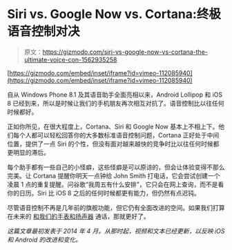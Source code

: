 # Siri vs. Google Now vs. Cortana:终极语音控制对决

> 原文：<https://gizmodo.com/siri-vs-google-now-vs-cortana-the-ultimate-voice-con-1562935258>

 [https://gizmodo.com/embed/inset/iframe?id=vimeo-112085940](https://gizmodo.com/embed/inset/iframe?id=vimeo-112085940) 

自从 Windows Phone 8.1 及其语音助手全面亮相以来，Android Lollipop 和 iOS 8 已经到来，所以是时候让我们的手机朋友再次相互对抗了。语音控制比以往任何时候都好。



正如你所见，在很大程度上，Cortana、Siri 和 Google Now 基本上不相上下。他们每个人都可以轻松回答你的大多数标准语音控制问题，Cortana 正好处于中间位置，提供了一点 Siri 的个性，但没有面对越来越快的竞争时比以往任何时候都更明显的滞后。

每个助手都有一些自己的小怪癖，这些怪癖是可以原谅的，但会让体验变得不那么完美。让 Cortana 提醒你明天一点钟给 John Smith 打电话，它会尝试创建一个凌晨 1 点的重复提醒。问谷歌“我周五有什么安排”，它只会在网上查询，而不是看你的日历。Siri 比 iOS 8 之后的任何时候都更有能力，但仍然有点迟钝。

尽管语音控制不再是几年前的旗舰功能，但它仍有全面改进的空间。如果我们打算在未来的 [和我们的手表和扬声器](http://gizmodo.com/amazon-echo-an-intelligent-speaker-that-listens-to-you-1655478795) 通话，那就更好了。

*这篇文章最初发表于 2014 年 4 月。从那时起，视频和文本已经更新，以反映 iOS 和 Android 的改进和变化。*